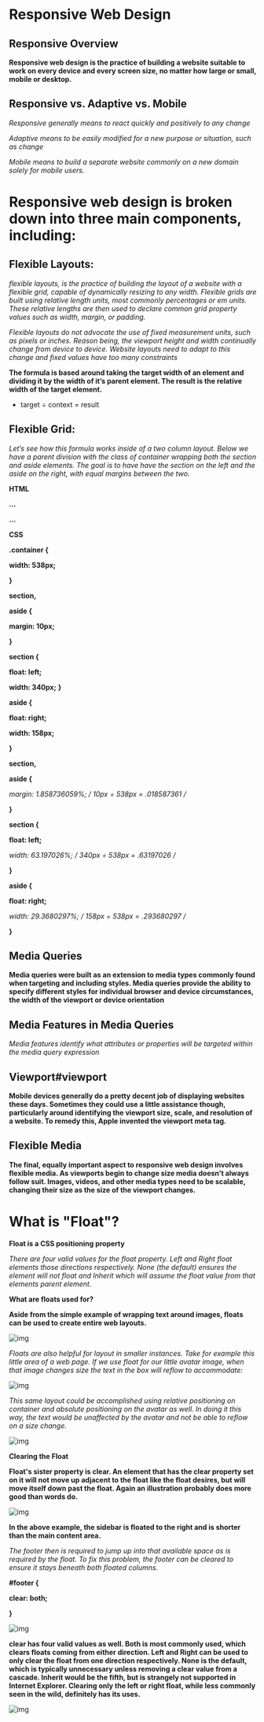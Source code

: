 # Responsive Web Design

## Responsive Overview

**Responsive web design is the practice of building a website suitable to work on every device and every screen size, no matter how large or small, mobile or desktop.**

## Responsive vs. Adaptive vs. Mobile

*Responsive generally means to react quickly and positively to any change*

*Adaptive means to be easily modified for a new purpose or situation, such as change*

*Mobile means to build a separate website commonly on a new domain solely for mobile users.*

# Responsive web design is broken down into three main components, including:

## Flexible Layouts:

 *flexible layouts, is the practice of building the layout of a website with a flexible grid, capable of dynamically resizing to any width. Flexible grids are built using relative length units, most commonly percentages or em units. These relative lengths are then used to declare common grid property values such as width, margin, or padding.*

 *Flexible layouts do not advocate the use of fixed measurement units, such as pixels or inches. Reason being, the viewport height and width continually change from device to device. Website layouts need to adapt to this change and fixed values have too many constraints*

 **The formula is based around taking the target width of an element and dividing it by the width of it’s parent element. The result is the relative width of the target element.**

 * target ÷ context = result

## Flexible Grid:

*Let’s see how this formula works inside of a two column layout. Below we have a parent division with the class of container wrapping both the section and aside elements. The goal is to have have the section on the left and the aside on the right, with equal margins between the two.*

**HTML**

**<div class="container">**

 **<section>...</section>**

  **<aside>...</aside>**
  
**</div>**

**CSS**

**.container {**

  **width: 538px;**

**}**

**section,**

**aside {**

 **margin: 10px;**

**}**

**section {**

  **float: left;**

  **width: 340px;**
**}**

**aside {**

  **float: right;**

  **width: 158px;**

**}**

**section,**

**aside {**

  **margin: 1.858736059%; /*  10px ÷ 538px = .018587361 */**

**}**

**section {**

  **float: left;**

  **width: 63.197026%;    /* 340px ÷ 538px = .63197026 */** 

**}**

**aside {**

  **float: right;**

  **width: 29.3680297%;  /* 158px ÷ 538px = .293680297 */**

**}**

## Media Queries

**Media queries were built as an extension to media types commonly found when targeting and including styles. Media queries provide the ability to specify different styles for individual browser and device circumstances, the width of the viewport or device orientation**

## Media Features in Media Queries

*Media features identify what attributes or properties will be targeted within the media query expression*

## Viewport#viewport

**Mobile devices generally do a pretty decent job of displaying websites these days. Sometimes they could use a little assistance though, particularly around identifying the viewport size, scale, and resolution of a website. To remedy this, Apple invented the viewport meta tag.**

## Flexible Media

**The final, equally important aspect to responsive web design involves flexible media. As viewports begin to change size media doesn’t always follow suit. Images, videos, and other media types need to be scalable, changing their size as the size of the viewport changes.**


# What is "Float"?

**Float is a CSS positioning property**

*There are four valid values for the float property. Left and Right float elements those directions respectively. None (the default) ensures the element will not float and Inherit which will assume the float value from that elements parent element.*

**What are floats used for?**

**Aside from the simple example of wrapping text around images, floats can be used to create entire web layouts.**

![img](https://i1.wp.com/css-tricks.com/wp-content/csstricks-uploads/web-layout.png?resize=540%2C240&ssl=1)

*Floats are also helpful for layout in smaller instances. Take for example this little area of a web page. If we use float for our little avatar image, when that image changes size the text in the box will reflow to accommodate:*

![img](/img/reflow-example-1.png)

*This same layout could be accomplished using relative positioning on container and absolute positioning on the avatar as well. In doing it this way, the text would be unaffected by the avatar and not be able to reflow on a size change.*

![img](/img/reflow-example-2.png)

**Clearing the Float**

**Float's sister property is clear. An element that has the clear property set on it will not move up adjacent to the float like the float desires, but will move itself down past the float. Again an illustration probably does more good than words do.**

![img](/img/unclearedfooter.png)


**In the above example, the sidebar is floated to the right and is shorter than the main content area.**

*The footer then is required to jump up into that available space as is required by the float. To fix this problem, the footer can be cleared to ensure it stays beneath both floated columns.*

**#footer {**

  **clear: both;**

**}**

![img](/img/clearedfooter.png)

**clear has four valid values as well. Both is most commonly used, which clears floats coming from either direction. Left and Right can be used to only clear the float from one direction respectively. None is the default, which is typically unnecessary unless removing a clear value from a cascade. Inherit would be the fifth, but is strangely not supported in Internet Explorer. Clearing only the left or right float, while less commonly seen in the wild, definitely has its uses.**

![img](/img/directionalclearing.png)


